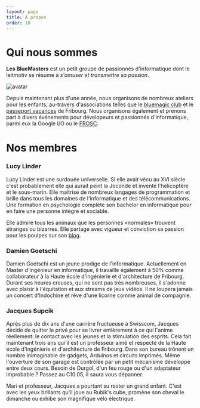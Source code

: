 ```yaml
---
layout: page
title: À propos
order: 10
---
```



# Qui nous sommes

__Les BlueMasters__ est un petit groupe de passionnés d'informatique dont le leitmotiv se résume à _s'amuser et transmettre sa passion_.

![avatar]({{site.baseurl}}/media/avatar.png)

Depuis maintenant plus d'une année, nous organisons de nombreux ateliers pour les enfants, au-travers d'associations telles que le [bluemagic club](http://www.bluemagic.club/fr) et le [passeport vacances](http://www.passeport-vacances-fribourg.ch/) de Fribourg. Nous organisons également et prenons part à divers  événements pour dévelopeurs et passionnés d'informatique, parmi eux la Google I/O ou le [FROSC](https://www.frosc.ch/).


# Nos membres

### Lucy Linder

Lucy Linder est une surdouée universelle. Si elle avait vécu au XVI siècle c'est probablement
elle qui aurait peint la Joconde et inventé l'hélicoptère et le sous-marin. Elle maîtrise
de nombreux langages de programmation et brille dans tous les domaines de l'informatique
et des télécommunications. Une formation en psychologie complète son bachelor en informatique
pour en faire une personne intègre et sociable.

Elle admire tous les animaux que les personnes «normales» trouvent étranges ou bizarres. Elle partage
avec vigueur et conviction sa passion pour les poulpes sur son [blog](http://0ct0pus.tumblr.com/).

###  Damien Goetschi

Damien Goetschi est un jeune prodige de l'informatique. Actuellement en Master d'ingénieur en informatique, il travaille également à 50% comme collaborateur à la Haute école d'ingénierie et d'architecture de Fribourg. Durant ses heures creuses, qui ne sont pas très nombreuses, il s'adonne avec plaisir à l'équitation et aux streams de jeux vidéos. Il ne loupera jamais un concert d'Indochine et rêve d'une licorne comme animal de compagnie.


### Jacques Supcik

Après plus de dix ans d'une carrière fructueuse à Swisscom, Jacques décide de quitter le privé pour se livrer entièrement à ce qui l'anime réellement: le contact avec les jeunes et la stimulation des esprits. Cela fait maintenant trois ans qui'il est un professeur aimé et respecté de la Haute école d'ingénierie et d'architecture de Fribourg. Dans son bureau trônent un nombre inimaginable de gadgets, Arduinos et circuits imprimés. Même l'ouverture de son garage est contrôlée par un petit mécanisme développé entre deux cours. Besoin de Durgol, d'un feu rouge ou d'un adaptateur improbable ? Passez au C10.05, il saura vous dépanner.

Mari et professeur, Jacques a pourtant su rester un grand enfant. C'est avec les yeux brillants qu'il joue au Rubik's cube, promène son cheval le dimanche ou exhibe son magnifique vélo électrique.
